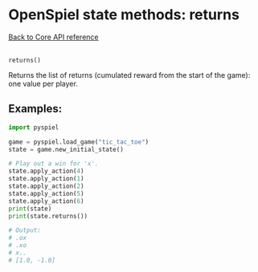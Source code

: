 # OpenSpiel state methods: returns

[Back to Core API reference](../api_reference.md) \
<br>

`returns()`

Returns the list of returns (cumulated reward from the start of the game): one
value per player.

## Examples:

```python
import pyspiel

game = pyspiel.load_game("tic_tac_toe")
state = game.new_initial_state()

# Play out a win for 'x'.
state.apply_action(4)
state.apply_action(1)
state.apply_action(2)
state.apply_action(5)
state.apply_action(6)
print(state)
print(state.returns())

# Output:
# .ox
# .xo
# x..
# [1.0, -1.0]
```
